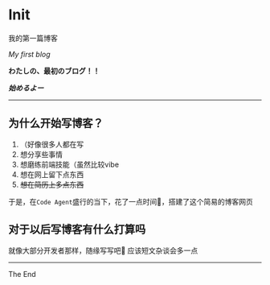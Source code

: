 # Init

我的第一篇博客

*My first blog*

**わたしの、最初のブログ！！**

***始めるよー***

---

## 为什么开始写博客？

1. （好像很多人都在写
2. 想分享些事情
3. 想磨练前端技能（虽然比较vibe
4. 想在网上留下点东西
5. ~~想在简历上多点东西~~

于是，在`Code Agent`盛行的当下，花了一点时间🤌，搭建了这个简易的博客网页

## 对于以后写博客有什么打算吗

就像大部分开发者那样，随缘写写吧👻
应该短文杂谈会多一点

---

The End


